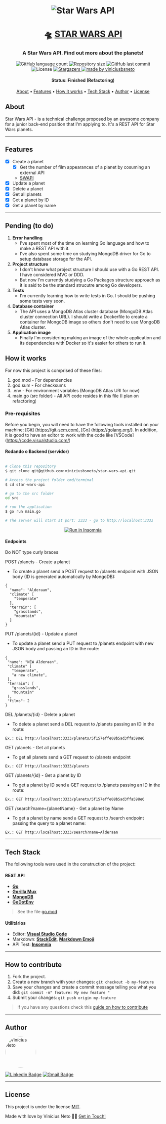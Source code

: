

<h1 align="center">
    <img alt="Star Wars API" title="#Star Wars API" src="https://upload.wikimedia.org/wikipedia/commons/6/6c/Star_Wars_Logo.svg" />
</h1>

<h1 align="center">
   🛸 <a href="#"> STAR WARS API </a>
</h1>

<h3 align="center">
    A Star Wars API. Find out more about the planets!
</h3>

<p align="center">
  <img alt="GitHub language count" src="https://img.shields.io/github/languages/count/viniciusbsneto/star-wars-api?color=yellow">

  <img alt="Repository size" src="https://img.shields.io/github/repo-size/viniciusbsneto/star-wars-api">
  
  <a href="https://github.com/viniciusbsneto/star-wars-api/commits/master">
    <img alt="GitHub last commit" src="https://img.shields.io/github/last-commit/viniciusbsneto/star-wars-api">
  </a>
    
   <img alt="License" src="https://img.shields.io/badge/license-MIT-yellow">
   <a href="https://github.com/viniciusbsneto/star-wars-api/stargazers">
    <img alt="Stargazers" src="https://img.shields.io/github/stars/viniciusbsneto/star-wars-api?style=social">
  </a>

  <a href="https://github.com/viniciusbsneto">
    <img alt="made by viniciusbsneto" src="https://img.shields.io/badge/-viniciusbsneto-yellow">
  </a>
</p>


<h4 align="center"> 
	 Status: Finished (Refactoring)
</h4>

<p align="center">
 <a href="#about">About</a> •
 <a href="#features">Features</a> •
 <a href="#how-it-works">How it works</a> • 
 <a href="#tech-stack">Tech Stack</a> •  
 <a href="#author">Author</a> • 
 <a href="#user-content-license">License</a>

</p>


## About

Star Wars API - is a technical challenge proposed by an awesome company for a junior back-end position that I'm applying to.
It's a REST API for Star Wars planets.

---

## Features

- [x] Create a planet
  - [x] Get the number of film appearances of a planet by cosuming an external API
  - [SWAPI](https://swapi.dev/)
- [x] Update a planet
- [x] Delete a planet
- [x] Get all planets
- [x] Get a planet by ID
- [x] Get a planet by name

---

## Pending (to do)
1. **Error handling**
	- I've spent most of the time on learning Go language and how to make a REST API with it.
	- I've also spent some time on studying MongoDB driver for Go to setup database storage for the API.
2. **Project structure**
	- I don't know what project structure I should use with a Go REST API. I have considered MVC or DDD.
	- But now I'm currently studying a Go Packages structure approach as it is said to be the standard strucutre among Go developers.
3. **Tests**
	- I'm currently learning how to write tests in Go. I should be pushing some tests very soon.
4. **Database container**
	- The API uses a MongoDB Atlas cluster database (MongoDB Atlas cluster connection URL). I should write a Dockerfile to create a container for MongoDB image so others don't need to use MongoDB Atlas cluster.
5. **Application image**
	- Finally I'm considering making an image of the whole application and its dependencies with Docker so it's easier for others to run it.

## How it works

For now this project is comprised of these files:
1. god.mod - For dependencies
2. god.sum - For checksums
3. .env - For environment variables (MongoDB Atlas URI for now)
4. main.go (src folder) - All API code resides in this file (I plan on refactoring)

### Pre-requisites

Before you begin, you will need to have the following tools installed on your machine:
[Git] (https://git-scm.com), [Go] (https://golang.org/).
In addition, it is good to have an editor to work with the code like [VSCode] (https://code.visualstudio.com/)

#### Rodando o Backend (servidor)

```bash

# Clone this repository
$ git clone git@github.com:viniciusbsneto/star-wars-api.git

# Access the project folder cmd/terminal
$ cd star-wars-api

# go to the src folder
cd src

# run the application
$ go run main.go

# The server will start at port: 3333 - go to http://localhost:3333

```

<p align="center">
  <a href="https://github.com/viniciusbsneto/star-wars-api/blob/master/Insomnia_API_Star_Wars.json" target="_blank"><img src="https://insomnia.rest/images/run.svg" alt="Run in Insomnia"></a>
</p>

#### Endpoints
Do NOT type curly braces

POST /planets - Create a planet
  - To create a planet send a POST request to /planets endpoint with JSON body (ID is generated automatically by MongoDB):
  ```
  {
    "name": "Alderaan",
    "climate" [
      "temperate"
    ],
    "terrain": [
      "grasslands",
      "mountain"
    ]
  }
  ```
PUT /planets/{id} - Update a planet
  - To update a planet send a PUT request to /planets endpoint with new JSON body and passing an ID in the route:
   ```
  {
    "name": "NEW Alderaan",
    "climate" [
      "temperate",
      "a new climate",
    ],
    "terrain": [
      "grasslands",
      "mountain"
    ],
    "films": 2
  }
  ```
DEL /planets/{id} - Delete a planet
  - To delete a planet send a DEL request to /planets passing an ID in the route:
  ```
  Ex.: DEL http://localhost:3333/planets/5f157effe08b5ad3ffa598e6
  ```
GET /planets - Get all planets
  - To get all planets send a GET request to /planets endpoint
  ```
  Ex.: GET http://localhost:3333/planets
  ```
GET /planets/{id} - Get a planet by ID
  - To get a planet by ID send a GET request to /planets passing an ID in the route:
  ```
  Ex.: GET http://localhost:3333/planets/5f157effe08b5ad3ffa598e6
  ```
GET /search?name={planetName} - Get a planet by Name
  - To get a planet by name send a GET request to /search endpoint passing the query to a planet name:
  ```
  Ex.: GET http://localhost:3333/search?name=Alderaan
  ```

---

## Tech Stack

The following tools were used in the construction of the project:

#### [](https://github.com/viniciusbsneto/star-wars-api#rest-api)**REST API**

-   **[Go](https://golang.org/)**
-   **[Gorilla Mux](https://github.com/gorilla/mux)**
-   **[MongoDB](https://www.mongodb.com/)**
-   **[GoDotEnv](https://github.com/joho/godotenv)**

> See the file  [go.mod](https://github.com/viniciusbsneto/star-wars-api/blob/master/go.mod)

#### [](https://github.com/viniciusbsneto/star-wars-api#utilit%C3%A1rios)**Utilitários**

-   Editor:  **[Visual Studio Code](https://code.visualstudio.com/)**
-   Markdown:  **[StackEdit](https://stackedit.io/)**,  **[Markdown Emoji](https://gist.github.com/rxaviers/7360908)**
-   API Test:  **[Insomnia](https://insomnia.rest/)**

---

## How to contribute

1. Fork the project.
2. Create a new branch with your changes: `git checkout -b my-feature`
3. Save your changes and create a commit message telling you what you did: `git commit -m" feature: My new feature "`
4. Submit your changes: `git push origin my-feature`
> If you have any questions check this [guide on how to contribute](./CONTRIBUTING.md)

---

## Author

 <img style="border-radius: 50%;" src="https://avatars1.githubusercontent.com/u/17788722?v=4" width="100px;" alt="Vinícius Neto"/> 
 <br />

[![Linkedin Badge](https://img.shields.io/badge/-Vinícius%20Neto-blue?style=flat-square&logo=Linkedin&logoColor=white&link=https://www.linkedin.com/in/vinicius-neto/)](https://www.linkedin.com/in/vinicius-neto/) 
[![Gmail Badge](https://img.shields.io/badge/-viniciusbsneto@gmail.com-c14438?style=flat-square&logo=Gmail&logoColor=white&link=mailto:viniciusbsneto@gmail.com)](mailto:viniciusbsneto@gmail.com)

---

## License

This project is under the license [MIT](./LICENSE).

Made with love by Vinícius Neto 👋🏽 [Get in Touch!](Https://www.linkedin.com/in/vinicius-neto/)

